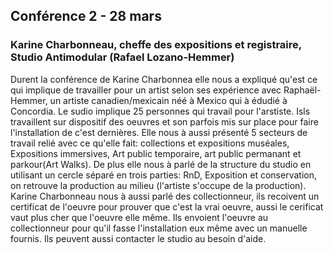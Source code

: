 ## Conférence 2 - 28 mars

### Karine Charbonneau, cheffe des expositions et registraire, Studio Antimodular (Rafael Lozano-Hemmer)

Durent la conférence de Karine Charbonnea elle nous a expliqué qu'est ce qui implique de travailler pour un artist selon ses expérience avec Raphaël-Hemmer, un artiste canadien/mexicain néé à Mexico qui à édudié à Concordia. Le sudio implique 25 personnes qui travail pour l'arstiste. Isls travaillent sur dispositif des oeuvres et son parfois mis sur place pour faire l'installation de c'est dernières. Elle nous à aussi présenté 5 secteurs de travail relié avec ce qu'elle fait: collections et expositions muséales, Expositions immersives, Art public temporaire, art public permanant et parkour(Art Walks). De plus elle nous à parlé de la structure du studio en utilisant un cercle séparé en trois parties: RnD, Exposition et conservation, on retrouve la production au milieu (l'artiste s'occupe de la production). Karine Charbonneau nous à aussi parlé des collectionneur, ils recoivent un certificat de l'oeuvre pour prouver que c'est la vrai oeuvre, aussi le cerificat vaut plus cher que l'oeuvre elle même. Ils envoient l'oeuvre au collectionneur pour qu'il fasse l'installation eux même avec un manuelle fournis. Ils peuvent aussi contacter le studio au besoin d'aide.
